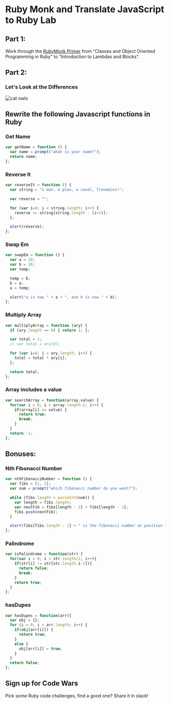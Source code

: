 # Ruby Monk and Translate JavaScript to Ruby Lab

## Part 1: 
Work through the [RubyMonk Primer](http://rubymonk.com/learning/books/1-ruby-primer) from “Classes and Object Oriented Programming in Ruby”  to “Introduction to Lambdas and Blocks”.

## Part 2:

### Let's Look at the Differences

![cat owls](https://outofdoubt.files.wordpress.com/2015/01/not-like-the-others-owls.jpg)

## Rewrite the following Javascript functions in Ruby

### Get Name
```javascript
var getName = function () {
  var name = prompt("what is your name?");
  return name;
};
```

### Reverse It
```javascript
var reverseIt = function () {
  var string = "a man, a plan, a canal, frenemies!";

  var reverse = "";

  for (var i=0; i < string.length; i++) {
    reverse += string[string.length - (i+1)];
  };

  alert(reverse);
};
```
### Swap Em
```javascript
var swapEm = function () {
  var a = 10;
  var b = 30;
  var temp;

  temp = b;
  b = a;
  a = temp;

  alert("a is now " + a + ", and b is now " + b);
};
```
### Multiply Array
```javascript
var multiplyArray = function (ary) {
  if (ary.length == 0) { return 1; };

  var total = 1;
  // var total = ary[0];

  for (var i=0; i < ary.length; i++) {
    total = total * ary[i];
  };

  return total;
};
```

### Array includes a value
``` javascript
var searchArray = function(array,value) {
  for(var i = 0; i < array.length-1; i++) {
    if(array[i] == value) {
      return true;
      break;
    }
  }
  return -1;
};
```
## Bonuses:

### Nth Fibonacci Number
```javascript
var nthFibonacciNumber = function () {
  var fibs = [1, 1];
  var num = prompt("which fibonacci number do you want?");

  while (fibs.length < parseInt(num)) {
    var length = fibs.length;
    var nextFib = fibs[length - 2] + fibs[length - 1];
    fibs.push(nextFib);
  }

  alert(fibs[fibs.length - 1] + " is the fibonacci number at position " + num);
};
```

### Palindrome
``` javascript
var isPalindrome = function(str) {
  for(var i = 0; i < str.length/2; i++){
    if(str[i] != str[str.length-i-1]){
      return false;
      break;
    }
    return true;
  }
};
```

### hasDupes
``` javascript
var hasDupes = function(arr){
  var obj = {};
  for (i = 0; i < arr.length; i++) {
    if(obj[arr[i]]) {
      return true;
    }
    else {
      obj[arr[i]] = true;
    }
  }
  return false;
};
```

## Sign up for Code Wars
Pick some Ruby code challenges, find a good one? Share it in slack!
